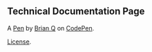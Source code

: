 Technical Documentation Page
----------------------------


A [Pen](https://codepen.io/brianq216/pen/yGvxNJ) by [Brian Q](https://codepen.io/brianq216) on [CodePen](https://codepen.io).

[License](https://codepen.io/brianq216/pen/yGvxNJ/license).